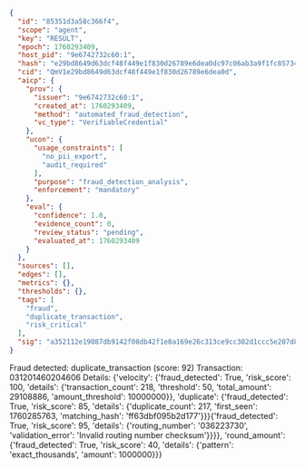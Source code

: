 ```json
{
  "id": "85351d3a58c366f4",
  "scope": "agent",
  "key": "RESULT",
  "epoch": 1760293409,
  "host_pid": "9e6742732c60:1",
  "hash": "e29bd8649d63dcf48f449e1f830d26789e6dea0dc97c06ab3a9f1fc857348e77",
  "cid": "QmV1e29bd8649d63dcf48f449e1f830d26789e6dea0d",
  "aicp": {
    "prov": {
      "issuer": "9e6742732c60:1",
      "created_at": 1760293409,
      "method": "automated_fraud_detection",
      "vc_type": "VerifiableCredential"
    },
    "ucon": {
      "usage_constraints": [
        "no_pii_export",
        "audit_required"
      ],
      "purpose": "fraud_detection_analysis",
      "enforcement": "mandatory"
    },
    "eval": {
      "confidence": 1.0,
      "evidence_count": 0,
      "review_status": "pending",
      "evaluated_at": 1760293409
    }
  },
  "sources": [],
  "edges": [],
  "metrics": {},
  "thresholds": {},
  "tags": [
    "fraud",
    "duplicate_transaction",
    "risk_critical"
  ],
  "sig": "a352112e19087db9142f08db42f1e0a169e26c313ce9cc302d1ccc5e207d8422"
}
```

Fraud detected: duplicate_transaction (score: 92)
Transaction: 031201460204606
Details: {'velocity': {'fraud_detected': True, 'risk_score': 100, 'details': {'transaction_count': 218, 'threshold': 50, 'total_amount': 29108886, 'amount_threshold': 10000000}}, 'duplicate': {'fraud_detected': True, 'risk_score': 85, 'details': {'duplicate_count': 217, 'first_seen': 1760285763, 'matching_hash': 'ff63dbf095b2d177'}}}{'fraud_detected': True, 'risk_score': 95, 'details': {'routing_number': '036223730', 'validation_error': 'Invalid routing number checksum'}}}}, 'round_amount': {'fraud_detected': True, 'risk_score': 40, 'details': {'pattern': 'exact_thousands', 'amount': 1000000}}}